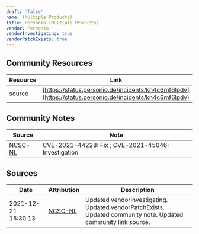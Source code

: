 ```yaml
---
draft: 'false'
name: (Multiple Products)
title: Personio (Multiple Products)
vendor: Personio
vendorInvestigating: true
vendorPatchExists: true
---
```



## Community Resources
| Resource | Link |
| --- | --- |
| source | [https://status.personio.de/incidents/kn4c6mf6lpdv](https://status.personio.de/incidents/kn4c6mf6lpdv) |

## Community Notes
| Source | Note |
| --- | --- |
| [NCSC-NL](https://github.com/NCSC-NL/log4shell/blob/main/software/README.md) | CVE-2021-44228: Fix ; CVE-2021-45046: Investigation </ul> |

## Sources
| Date | Attribution | Description |
| --- | --- | --- |
| 2021-12-21 15:30:13 | [NCSC-NL](https://github.com/NCSC-NL/log4shell/blob/main/software/README.md) | Updated vendorInvestigating. Updated vendorPatchExists. Updated community note. Updated community link source.  |

